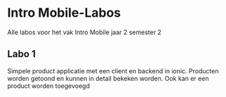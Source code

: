 # Intro Mobile-Labos
Alle labos voor het vak Intro Mobile jaar 2 semester 2
## Labo 1
Simpele product applicatie met een client en backend in ionic. Producten worden getoond en kunnen in detail bekeken worden. Ook kan er een product worden toegevoegd
